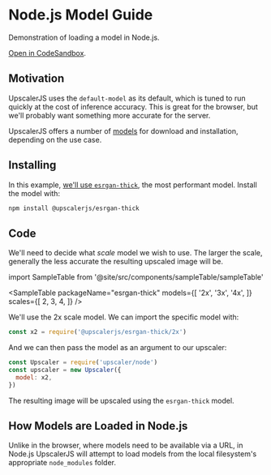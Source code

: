 # Node.js Model Guide

Demonstration of loading a model in Node.js.

<a href="https://githubbox.com/thekevinscott/upscalerjs/tree/main/examples/nodejs-model">Open in CodeSandbox</a>.

## Motivation

UpscalerJS uses the `default-model` as its default, which is tuned to run quickly at the cost of inference accuracy. This is great for the browser, but we'll probably want something more accurate for the server.

UpscalerJS offers a number of [models](/models) for download and installation, depending on the use case. 

## Installing

In this example, [we'll use `esrgan-thick`](/models/available/esrgan-thick), the most performant model. Install the model with:

```bash
npm install @upscalerjs/esrgan-thick
```

## Code

We'll need to decide what _scale_ model we wish to use. The larger the scale, generally the less accurate the resulting upscaled image will be.

import SampleTable from '@site/src/components/sampleTable/sampleTable'

<SampleTable
  packageName="esrgan-thick"
  models={[
    '2x',
    '3x',
    '4x',
  ]}
  scales={[
    2,
    3,
    4,
  ]}
/>

We'll use the 2x scale model. We can import the specific model with:

```javascript
const x2 = require('@upscalerjs/esrgan-thick/2x')
```

And we can then pass the model as an argument to our upscaler:

```javascript
const Upscaler = require('upscaler/node')
const upscaler = new Upscaler({
  model: x2,
})
```

The resulting image will be upscaled using the `esrgan-thick` model.

## How Models are Loaded in Node.js

Unlike in the browser, where models need to be available via a URL, in Node.js UpscalerJS will attempt to load models from the local filesystem's appropriate `node_modules` folder.
